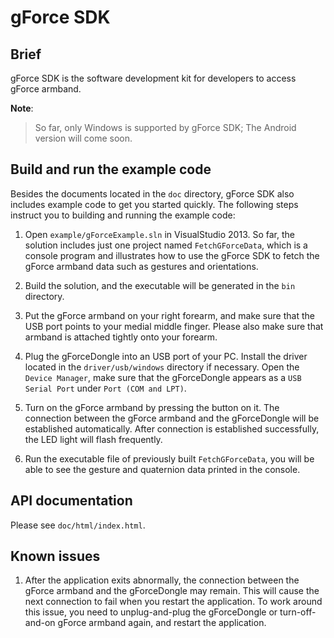 # gForce SDK

## Brief
gForce SDK is the software development kit for developers to access gForce
armband.

**Note**:
> So far, only Windows is supported by gForce SDK; The Android version will
> come soon.

## Build and run the example code
Besides the documents located in the `doc` directory, gForce SDK also includes
example code to get you started quickly. The following steps instruct you to
building and running the example code:

1. Open `example/gForceExample.sln` in VisualStudio 2013. So far, the solution
    includes just one project named `FetchGForceData`, which is a console
    program and illustrates how to use the gForce SDK to fetch the gForce
    armband data such as gestures and orientations.

2. Build the solution, and the executable will be generated in the `bin`
    directory.

3. Put the gForce armband on your right forearm, and make sure that the USB port
    points to your medial middle finger. Please also make sure that armband is
    attached tightly onto your forearm.

4. Plug the gForceDongle into an USB port of your PC. Install the driver
    located in the `driver/usb/windows` directory if necessary. Open the
    `Device Manager`, make sure that the gForceDongle appears as a `USB Serial
    Port` under `Port (COM and LPT)`.

5. Turn on the gForce armband by pressing the button on it. The connection
    between the gForce armband and the gForceDongle will be established
    automatically. After connection is established successfully, the LED light
    will flash frequently.

6. Run the executable file of previously built `FetchGForceData`, you will be
    able to see the gesture and quaternion data printed in the console.

## API documentation
Please see `doc/html/index.html`.

## Known issues
1. After the application exits abnormally, the connection between the gForce
    armband and the gForceDongle may remain. This will cause the next
    connection to fail when you restart the application. To work around this
    issue, you need to unplug-and-plug the gForceDongle or turn-off-and-on
    gForce armband again, and restart the application.
